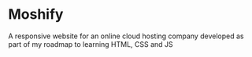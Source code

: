 # Moshify
A responsive website for an online cloud hosting company developed as part of my roadmap to learning HTML, CSS and JS
